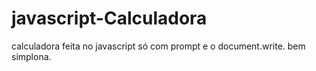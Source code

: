 # javascript-Calculadora
calculadora feita no javascript só com prompt e o document.write. bem simplona.
<br><br>
